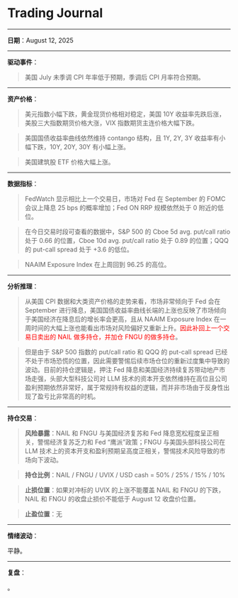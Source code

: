 # Trading Journal

---

**日期**：August 12, 2025

---

**驱动事件**：

> 美国 July 未季调 CPI 年率低于预期，季调后 CPI 月率符合预期。

---

**资产价格**：

> 美元指数小幅下跌，黄金现货价格相对稳定，美国 10Y 收益率先跌后涨，美股三大指数期货价格大涨，VIX 指数期货主连价格大幅下跌。

> 美国国债收益率曲线依然维持 contango 结构，且 1Y, 2Y, 3Y 收益率有小幅下跌，10Y, 20Y, 30Y 有小幅上涨。

> 美国建筑股 ETF 价格大幅上涨。

---

**数据指标**：

> FedWatch 显示相比上一个交易日，市场对 Fed 在 September 的 FOMC 会议上降息 25 bps 的概率增加；Fed ON RRP 规模依然处于 0 附近的低位。

> 在今日交易时段可查看的数据中，S&P 500 的 Cboe 5d avg. put/call ratio 处于 0.66 的位置，Cboe 10d avg. put/call ratio 处于 0.89 的位置；QQQ 的 put-call spread 处于 +3.6 的低位。

> NAAIM Exposure Index 在上周回到 96.25 的高位。

---

**分析推理**：

> 从美国 CPI 数据和大类资产价格的走势来看，市场非常倾向于 Fed 会在 September 进行降息，美国国债收益率曲线长端的上涨也反映了市场倾向于美国经济在降息后的增长率会更高，且从 NAAIM Exposure Index 在一周时间的大幅上涨也能看出市场对风险偏好又重新上升。<span style="color: red;">因此补回上一个交易日卖出的 NAIL 做多持仓，并加仓 FNGU 的做多持仓</span>。

> 但是由于 S&P 500 指数的 put/call ratio 和 QQQ 的 put-call spread 已经不处于市场恐慌的位置，因此需要警惕后续市场仓位的重新过度集中导致的波动。目前的持仓逻辑是，押注 Fed 降息和美国经济持续复苏带动地产市场走强，头部大型科技公司对 LLM 技术的资本开支依然维持在高位且公司盈利预期依然非常好，属于常规持有权益的逻辑，而并非市场由于反身性出现了盈亏比非常高的时机。

---

**持仓交易**：

> **风险暴露**：NAIL 和 FNGU 与美国经济复苏和 Fed 降息宽松程度呈正相关，警惕经济复苏乏力和 Fed “鹰派”政策；FNGU 与美国头部科技公司在 LLM 技术上的资本开支和盈利预期呈高度正相关，警惕技术风险导致的市场向下波动。

> **持仓比例**：NAIL / FNGU / UVIX / USD cash = 50% / 25% / 15% / 10%

> **止损位置**：如果对冲标的 UVIX 的上涨不能覆盖 NAIL 和 FNGU 的下跌，NAIL 和 FNGU 的收盘止损价不能低于 August 12 收盘价位置。

> **止盈位置**：无

---

**情绪波动**：

平静。

---

**复盘**：

<mark></mark>。
